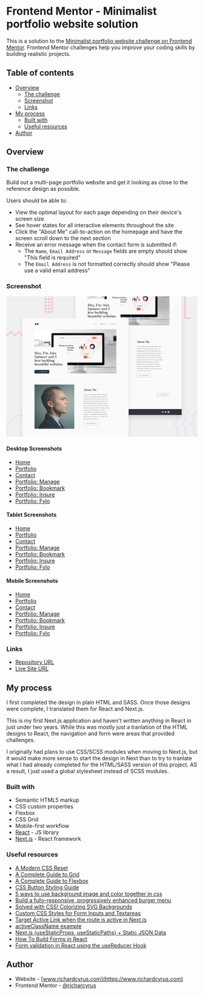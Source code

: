 # Frontend Mentor - Minimalist portfolio website solution

This is a solution to the [Minimalist portfolio website challenge on Frontend Mentor](https://www.frontendmentor.io/challenges/minimalist-portfolio-website-LMy-ZRyiE). Frontend Mentor challenges help you improve your coding skills by building realistic projects.

## Table of contents

- [Overview](#overview)
  - [The challenge](#the-challenge)
  - [Screenshot](#screenshot)
  - [Links](#links)
- [My process](#my-process)
  - [Built with](#built-with)
  - [Useful resources](#useful-resources)
- [Author](#author)

## Overview

### The challenge

Build out a multi-page portfolio website and get it looking as close to the reference design as possible.

Users should be able to:

- View the optimal layout for each page depending on their device's screen size
- See hover states for all interactive elements throughout the site
- Click the "About Me" call-to-action on the homepage and have the screen scroll down to the next section
- Receive an error message when the contact form is submitted if:
  - The `Name`, `Email Address` or `Message` fields are empty should show "This field is required"
  - The `Email Address` is not formatted correctly should show "Please use a valid email address"

### Screenshot

![Reference Preview](./design/reference/preview.jpg)

#### Desktop Screenshots

- [Home](./design/screenshots/desktop/desktop-screenshot-home.png)
- [Portfolio](./design/screenshots/desktop/desktop-screenshot-portfolio.png)
- [Contact](./design/screenshots/desktop/desktop-screenshot-contact.png)
- [Portfolio: Manage](./design/screenshots/desktop/desktop-screenshot-manage.png)
- [Portfolio: Bookmark](./design/screenshots/desktop/desktop-screenshot-bookmark.png)
- [Portfolio: Insure](./design/screenshots/desktop/desktop-screenshot-insure.png)
- [Portfolio: Fylo](./design/screenshots/desktop/desktop-screenshot-fylo.png)

#### Tablet Screenshots

- [Home](./design/screenshots/tablet/tablet-screenshot-home.png)
- [Portfolio](./design/screenshots/tablet/tablet-screenshot-portfolio.png)
- [Contact](./design/screenshots/tablet/tablet-screenshot-contact.png)
- [Portfolio: Manage](./design/screenshots/tablet/tablet-screenshot-manage.png)
- [Portfolio: Bookmark](./design/screenshots/tablet/tablet-screenshot-bookmark.png)
- [Portfolio: Insure](./design/screenshots/tablet/tablet-screenshot-insure.png)
- [Portfolio: Fylo](./design/screenshots/tablet/tablet-screenshot-fylo.png)

#### Mobile Screenshots

- [Home](./design/screenshots/mobile/mobile-screenshot-home.png)
- [Portfolio](./design/screenshots/mobile/mobile-screenshot-portfolio.png)
- [Contact](./design/screenshots/mobile/mobile-screenshot-contact.png)
- [Portfolio: Manage](./design/screenshots/mobile/mobile-screenshot-manage.png)
- [Portfolio: Bookmark](./design/screenshots/mobile/mobile-screenshot-bookmark.png)
- [Portfolio: Insure](./design/screenshots/mobile/mobile-screenshot-insure.png)
- [Portfolio: Fylo](./design/screenshots/mobile/mobile-screenshot-fylo.png)

### Links

- [Repository URL](https://github.com/richardcyrus/fm-minimalist-portfolio-website)
- [Live Site URL](https://fm-minimalist-portfolio-website.vercel.app/)

## My process

I first completed the design in plain HTML and SASS. Once those designs were complete, I translated them for React and Next.js.

This is my first Next.js application and haven't written anything in React in just under two years. While this was mostly just a tranlation of the HTML designs to React, the navigation and form were areas that provided challenges.

I originally had plans to use CSS/SCSS modules when moving to Next.js, but it would make more sense to start the design in Next than to try to tranlate what I had already completed for the HTML/SASS version of this project. AS a result, I just used a global stylesheet instead of SCSS modules.

### Built with

- Semantic HTML5 markup
- CSS custom properties
- Flexbox
- CSS Grid
- Mobile-first workflow
- [React](https://reactjs.org/) - JS library
- [Next.js](https://nextjs.org/) - React framework

### Useful resources

- [A Modern CSS Reset](https://piccalil.li/blog/a-modern-css-reset/)
- [A Complete Guide to Grid](https://css-tricks.com/snippets/css/complete-guide-grid/)
- [A Complete Guide to Flexbox](https://css-tricks.com/snippets/css/a-guide-to-flexbox/)
- [CSS Button Styling Guide](https://moderncss.dev/css-button-styling-guide/)
- [5 ways to use background image and color together in css](https://frontendresource.com/css-background-image-color/)
- [Build a fully-responsive, progressively enhanced burger menu](https://piccalil.li/tutorial/build-a-fully-responsive-progressively-enhanced-burger-menu/)
- [Solved with CSS! Colorizing SVG Backgrounds](https://css-tricks.com/solved-with-css-colorizing-svg-backgrounds/)
- [Custom CSS Styles for Form Inputs and Textareas](https://moderncss.dev/custom-css-styles-for-form-inputs-and-textareas/)
- [Target Active Link when the route is active in Next.js](https://stackoverflow.com/questions/53262263/target-active-link-when-the-route-is-active-in-next-js)
- [activeClassName example](https://github.com/vercel/next.js/tree/canary/examples/active-class-name)
- [Next.js (useStaticProps, useStaticPaths) + Static JSON Data](https://medium.com/swlh/next-js-usestaticprops-usestaticpaths-static-json-data-9f7903b8a5aa)
- [How To Build Forms in React](https://www.digitalocean.com/community/tutorials/how-to-build-forms-in-react)
- [Form validation in React using the useReducer Hook](https://www.codingdeft.com/posts/react-form-validation/)

## Author

- Website - [www.richardcyrus.com](https://www.richardcyrus.com)
- Frontend Mentor - [@richarcyrus](https://www.frontendmentor.io/profile/richarcyrus)
